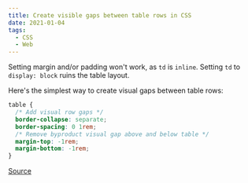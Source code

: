 ```yaml
---
title: Create visible gaps between table rows in CSS
date: 2021-01-04
tags:
  - CSS
  - Web
---
```


Setting margin and/or padding won't work, as `td` is `inline`. Setting `td` to `display: block` ruins the table layout.

Here's the simplest way to create visual gaps between table rows:

```css
table {
  /* Add visual row gaps */
  border-collapse: separate;
  border-spacing: 0 1rem;
  /* Remove byproduct visual gap above and below table */
  margin-top: -1rem;
  margin-bottom: -1rem;
}
```

[Source](https://stackoverflow.com/a/12146432)
